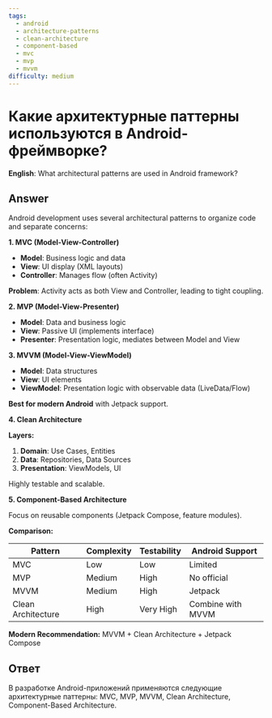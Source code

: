 ```yaml
---
tags:
  - android
  - architecture-patterns
  - clean-architecture
  - component-based
  - mvc
  - mvp
  - mvvm
difficulty: medium
---
```


# Какие архитектурные паттерны используются в Android-фреймворке?

**English**: What architectural patterns are used in Android framework?

## Answer

Android development uses several architectural patterns to organize code and separate concerns:

**1. MVC (Model-View-Controller)**

- **Model**: Business logic and data
- **View**: UI display (XML layouts)
- **Controller**: Manages flow (often Activity)

**Problem**: Activity acts as both View and Controller, leading to tight coupling.

**2. MVP (Model-View-Presenter)**

- **Model**: Data and business logic
- **View**: Passive UI (implements interface)
- **Presenter**: Presentation logic, mediates between Model and View

**3. MVVM (Model-View-ViewModel)**

- **Model**: Data structures
- **View**: UI elements
- **ViewModel**: Presentation logic with observable data (LiveData/Flow)

**Best for modern Android** with Jetpack support.

**4. Clean Architecture**

**Layers:**
1. **Domain**: Use Cases, Entities
2. **Data**: Repositories, Data Sources
3. **Presentation**: ViewModels, UI

Highly testable and scalable.

**5. Component-Based Architecture**

Focus on reusable components (Jetpack Compose, feature modules).

**Comparison:**

| Pattern | Complexity | Testability | Android Support |
|---------|------------|-------------|-----------------|
| MVC | Low | Low | Limited |
| MVP | Medium | High | No official |
| MVVM | Medium | High | Jetpack |
| Clean Architecture | High | Very High | Combine with MVVM |

**Modern Recommendation:** MVVM + Clean Architecture + Jetpack Compose

## Ответ

В разработке Android-приложений применяются следующие архитектурные паттерны: MVC, MVP, MVVM, Clean Architecture, Component-Based Architecture.

